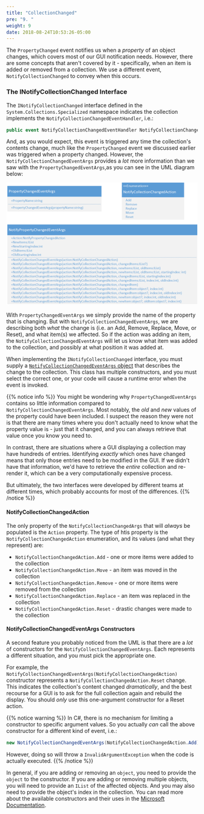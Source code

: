```yaml
---
title: "CollectionChanged"
pre: "9. "
weight: 9
date: 2018-08-24T10:53:26-05:00
---
```


The `PropertyChanged` event notifies us when a _property_ of an object changes, which covers most of our GUI notification needs.  However, there are some concepts that aren't covered by it - specifically, when an item is added or removed from a collection.  We use a different event, `NotifyCollectionChanged` to convey when this occurs.

### The INotifyCollectionChanged Interface

The `INotifyCollectionChanged` interface defined in the `System.Collections.Specialized` namespace indicates the collection implements the `NotifyCollectionChangedEventHandler`, i.e.:

```csharp 
public event NotifyCollectionChangedEventHandler NotifyCollectionChanged;
```

And, as you would expect, this event is triggered any time the collection's contents change, much like the `PropertyChanged` event we discussed earlier was triggered when a property changed.  However, the `NotifyCollectionChangedEventArgs` provides a _lot_ more information than we saw with the `PropertyChangedEventArgs`,as you can see in the UML diagram below:

![UML or NotifyCollectionChangedEventArgs and PropertyChangedEventArgs](static/images/2.3.9.1.png)  

With `PropertyChangedEventArgs` we simply provide the name of the property that is changing.  But with `NotifyCollectionChangedEventArgs`, we are describing both _what_ the change is (i.e. an Add, Remove, Replace, Move, or Reset), and what item(s) we affected.  So if the action was adding an item, the `NotifyCollectionChangedEventArgs` will let us know what item was added to the collection, and possibly at what position it was added at.

When implementing the `INotifyCollectionChanged` interface, you must supply a <a href="https://docs.microsoft.com/en-us/dotnet/api/system.collections.specialized.notifycollectionchangedeventargs?view=net-5.0" target="_blank">`NotifyCollectionChangedEventArgs` object</a> that describes the change to the collection.  This class has multiple constructors, and you must select the correct one, or your code will cause a runtime error when the event is invoked.

{{% notice info %}}
You might be wondering why `PropertyChangedEventArgs` contains so little information compared to `NotifyCollectionChangedEventArgs`.  Most notably, the _old_ and _new_ values of the property could have been included. I suspect the reason they were not is that there are many times where you don't actually need to know what the property value is - just that it changed, and you can always retrieve that value once you know you need to. 

In contrast, there are situations where a GUI displaying a collection may have hundreds of entries. Identifying _exactly_ which ones have changed means that only those entries need to be modified in the GUI.  If we didn't have that information, we'd have to retrieve the _entire_ collection and re-render it, which can be a very computationally expensive process.

But ultimately, the two interfaces were developed by different teams at different times, which probably accounts for most of the differences.
{{% /notice %}}

#### NotifyCollectionChangedAction

The only property of the `NotifyCollectionChangedArgs` that will _always_ be populated is the `Action` property.  The type of htis property is the `NotifyCollectionChangedAction` enumeration, and its values (and what they represent) are:
* `NotifyCollectionChangedAction.Add` - one or more items were added to the collection
* `NotifyCollectionChangedAction.Move` - an item was moved in the collection
* `NotifyCollectionChangedAction.Remove` - one or more items were removed from the collection
* `NotifyCollectionChangedAction.Replace` - an item was replaced in the collection
* `NotifyCollectionChangedAction.Reset` - drastic changes were made to the collection

#### NotifyCollectionChangedEventArgs Constructors

A second feature you probably noticed from the UML is that there are a _lot_ of constructors for the `NotifyCollectionChangedEventArgs`.  Each represents a different situation, and you must pick the appropriate one.

For example, the `NotifyCollectionChangedEventArgs(NotifyCollectionChangedAction)` constructor represents a `NotifyCollectionChangedAction.Reset` change. This indicates the collection's content changed _dramatically_, and the best recourse for a GUI is to ask for the full collection again and rebuild the display.  You should _only_ use this one-argument constructor for a Reset action.

{{% notice warning %}}
In C#, there is no mechanism for limiting a constructor to specific argument values. So you actually _can_ call the above constructor for a different kind of event, i.e.:

```csharp
new NotifyCollectionChangedEventArgs(NotifyCollectionChangedAction.Add);
```

However, doing so will throw a `InvalidArgumentException` when the code is actually executed. 
{{% /notice %}}

In general, if you are adding or removing an `object`, you need to provide the `object` to the constructor. If you are adding or removing multiple objects, you will need to provide an `IList` of the affected objects.  And you may also need to provide the object's index in the collection. You can read more about the available constructors and their uses in the [Microsoft Documentation](https://learn.microsoft.com/en-us/dotnet/api/system.collections.specialized.notifycollectionchangedeventargs.-ctor?view=net-6.0#system-collections-specialized-notifycollectionchangedeventargs-ctor(system-collections-specialized-notifycollectionchangedaction-system-object)).




